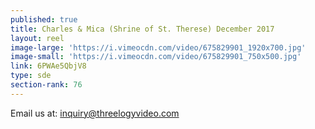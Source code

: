 ```yaml
---
published: true
title: Charles & Mica (Shrine of St. Therese) December 2017
layout: reel
image-large: 'https://i.vimeocdn.com/video/675829901_1920x700.jpg'
image-small: 'https://i.vimeocdn.com/video/675829901_750x500.jpg'
link: 6PWAe5QbjV8
type: sde
section-rank: 76
---
```

Email us at: inquiry@threelogyvideo.com
